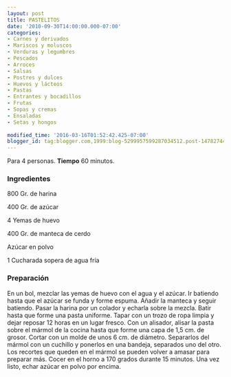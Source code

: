 ```yaml
---
layout: post
title: PASTELITOS
date: '2010-09-30T14:00:00.000-07:00'
categories:
- Carnes y derivados
- Mariscos y moluscos
- Verduras y legumbres
- Pescados
- Arroces
- Salsas
- Postres y dulces
- Huevos y lácteos
- Pastas
- Entrantes y bocadillos
- Frutas
- Sopas y cremas
- Ensaladas
- Setas y hongos
 
modified_time: '2016-03-16T01:52:42.425-07:00'
blogger_id: tag:blogger.com,1999:blog-5299957599287034512.post-1478274403629428452
---
```


Para 4 personas.
<b>Tiempo</b> 60 minutos.

<h3>Ingredientes</h3>

800 Gr. de harina

400 Gr. de azúcar

4 Yemas de huevo

400 Gr. de manteca de cerdo

Azúcar en polvo

1 Cucharada sopera de agua fría

<h3>Preparación</h3>

En un bol, mezclar las yemas de huevo con el agua y el azúcar. Ir batiendo hasta que el azúcar se funda y forme espuma. Añadir la manteca y seguir batiendo. Pasar la harina por un colador y echarla sobre la mezcla. Batir hasta que forme una pasta uniforme. Tapar con un trozo de ropa limpia y dejar reposar 12 horas en un lugar fresco. Con un alisador, alisar la pasta sobre el mármol de la cocina hasta que forme una capa de 1,5 cm. de grosor. Cortar con un molde de unos 6 cm. de diámetro. Separarlos del mármol con un cuchillo y ponerlos en una bandeja, separados uno del otro. Los recortes que queden en el mármol se pueden volver a amasar para preparar más. Cocer en el horno a 170 grados durante 15 minutos. Una vez listo, echar azúcar en polvo por encima.

